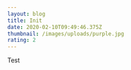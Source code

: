 ```yaml
---
layout: blog
title: Init
date: 2020-02-10T09:49:46.375Z
thumbnail: /images/uploads/purple.jpg
rating: 2
---
```

Test
